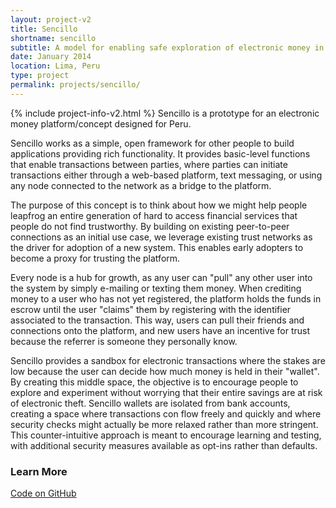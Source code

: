 ```yaml
---
layout: project-v2
title: Sencillo
shortname: sencillo
subtitle: A model for enabling safe exploration of electronic money in Peru
date: January 2014
location: Lima, Peru
type: project
permalink: projects/sencillo/
---
```

{% include project-info-v2.html %}
Sencillo is a prototype for an electronic money platform/concept designed for Peru.

Sencillo works as a simple, open framework for other people to build applications providing rich functionality. It provides basic-level functions that enable transactions between parties, where parties can initiate transactions either through a web-based platform, text messaging, or using any node connected to the network as a bridge to the platform.

The purpose of this concept is to think about how we might help people leapfrog an entire generation of hard to access financial services that people do not find trustworthy. By building on existing peer-to-peer connections as an initial use case, we leverage existing trust networks as the driver for adoption of a new system. This enables early adopters to become a proxy for trusting the platform.

Every node is a hub for growth, as any user can "pull" any other user into the system by simply e-mailing or texting them money. When crediting money to a user who has not yet registered, the platform holds the funds in escrow until the user "claims" them by registering with the identifier associated to the transaction. This way, users can pull their friends and connections onto the platform, and new users have an incentive for trust because the referrer is someone they personally know.

Sencillo provides a sandbox for electronic transactions where the stakes are low because the user can decide how much money is held in their "wallet". By creating this middle space, the objective is to encourage people to explore and experiment without worrying that their entire savings are at risk of electronic theft. Sencillo wallets are isolated from bank accounts, creating a space where transactions con flow freely and quickly and where security checks might actually be more relaxed rather than more stringent. This counter-intuitive approach is meant to encourage learning and testing, with additional security measures available as opt-ins rather than defaults.

<h3>Learn More</h3>

<div class="row page-blocks project-resources">
	<div class="col-md-3 col-sm-4 col-xs-6">
		<div class="project-resources_block">
			<a href="https://github.com/piscosour/sencillo">
				<p class="project-resources_icon"><span class="glyphicon glyphicon-link" aria-hidden="true"></span></p>
				<p>Code on GitHub</p>
			</a>
		</div>
	</div>
</div>

